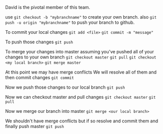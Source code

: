 David is the pivotal member of this team.

use `git checkout -b "mybranchname"` to create your own branch.
also `git push -u origin "mybranchname"`  to push your branch to github.

To commit your local changes
`git add <file>`
`git commit -m "message"`

To push those changes
`git push`

To merge your changes into master assuming you've pushed all of your changes to your own branch
`git checkout master`
`git pull`
`git checkout <my local branch>`
`git merge master`

At this point we may have merge conflicts
We will resolve all of them and then commit changes
`git commit`

Now we push those changes to our local branch
`git push`


Now we can checkout master and pull changes
`git checkout master`
`git pull`

Now we merge our branch into master
`git merge <our local branch>`

We shouldn't have merge conflicts but if so resolve and commit them and finally push master
`git push`
